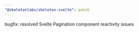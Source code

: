 ```yaml
---
"@skeletonlabs/skeleton-svelte": patch
---
```


bugfix: resolved Svelte Pagination component reactivity issues
